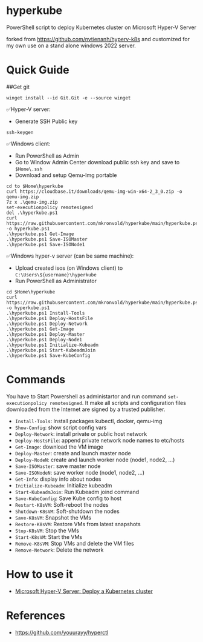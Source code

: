 # hyperkube
PowerShell script to deploy Kubernetes cluster on Microsoft Hyper-V Server

forked from https://github.com/nvtienanh/hyperv-k8s and customized for my own use on a stand alone windows 2022 server.

# Quick Guide

##Get git
```
winget install --id Git.Git -e --source winget
```

✅Hyper-V server:
- Generate SSH Public key
```
ssh-keygen
```

✅Windows client:
- Run PowerShell as Admin
- Go to Window Admin Center  download public ssh key and save to `$Home\.ssh`
- Download and setup Qemu-Img portable
```
cd to $Home\hyperkube
curl https://cloudbase.it/downloads/qemu-img-win-x64-2_3_0.zip -o qemu-img.zip
7z x .\qemu-img.zip
set-executionpolicy remotesigned
del .\hyperkube.ps1
curl https://raw.githubusercontent.com/mkronvold/hyperkube/main/hyperkube.ps1 -o hyperkube.ps1
.\hyperkube.ps1 Get-Image
.\hyperkube.ps1 Save-ISOMaster
.\hyperkube.ps1 Save-ISONode1
```

✅Windows hyper-v server (can be same machine):
- Upload created isos (on Windows client) to `C:\Users\${username}\hyperkube`
- Run PowerShell as Administrator
```
cd $Home\hyperkube
curl https://raw.githubusercontent.com/mkronvold/hyperkube/main/hyperkube.ps1 -o hyperkube.ps1
.\hyperkube.ps1 Install-Tools
.\hyperkube.ps1 Deploy-HostsFile
.\hyperkube.ps1 Deploy-Network
.\hyperkube.ps1 Get-Image
.\hyperkube.ps1 Deploy-Master
.\hyperkube.ps1 Deploy-Node1
.\hyperkube.ps1 Initialize-Kubeadm
.\hyperkube.ps1 Start-KubeadmJoin
.\hyperkube.ps1 Save-KubeConfig
```
# Commands

You have to Start Powershell as administartor and run command `set-executionpolicy remotesigned`. It make all scripts and configuration files downloaded from the Internet are signed by a trusted publisher.

- `Install-Tools`: Install packages kubectl, docker, qemu-img
- `Show-Config`: show script config vars
- `Deploy-Network`: install private or public host network
- `Deploy-HostsFile`: append private network node names to etc/hosts
- `Get-Image`: download the VM image
- `Deploy-Master`: create and launch master node
- `Deploy-NodeN`: create and launch worker node (node1, node2, ...)
- `Save-ISOMaster`: save master node
- `Save-ISONodeN`: save worker node (node1, node2, ...)
- `Get-Info`: display info about nodes
- `Initialize-Kubeadm`: Initialize kubeadm
- `Start-KubeadmJoin`: Run Kubeadm joind command
- `Save-KubeConfig`: Save Kube config to host
- `Restart-K8sVM`: Soft-reboot the nodes
- `Shutdown-K8sVM`: Soft-shutdown the nodes
- `Save-K8sVM`: Snapshot the VMs
- `Restore-K8sVM`: Restore VMs from latest snapshots
- `Stop-K8sVM`: Stop the VMs
- `Start-K8sVM`: Start the VMs
- `Remove-K8sVM`: Stop VMs and delete the VM files
- `Remove-Network`: Delete the network

# How to use it

- [Microsoft Hyper-V Server: Deploy a Kubernetes cluster](https://www.youtube.com/watch?v=MPjavnlRnQU)

# References
- https://github.com/youurayy/hyperctl

